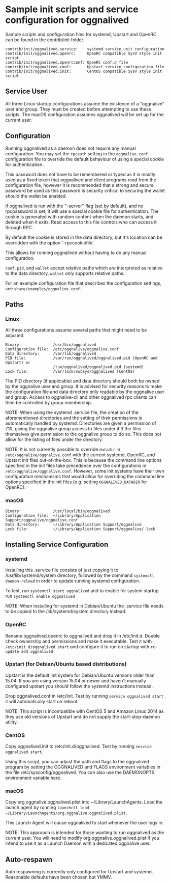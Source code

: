Sample init scripts and service configuration for oggnalived
==========================================================

Sample scripts and configuration files for systemd, Upstart and OpenRC
can be found in the contrib/init folder.

    contrib/init/oggnalived.service:    systemd service unit configuration
    contrib/init/oggnalived.openrc:     OpenRC compatible SysV style init script
    contrib/init/oggnalived.openrcconf: OpenRC conf.d file
    contrib/init/oggnalived.conf:       Upstart service configuration file
    contrib/init/oggnalived.init:       CentOS compatible SysV style init script

Service User
---------------------------------

All three Linux startup configurations assume the existence of a "oggnalive" user
and group.  They must be created before attempting to use these scripts.
The macOS configuration assumes oggnalived will be set up for the current user.

Configuration
---------------------------------

Running oggnalived as a daemon does not require any manual configuration. You may
set the `rpcauth` setting in the `oggnalive.conf` configuration file to override
the default behaviour of using a special cookie for authentication.

This password does not have to be remembered or typed as it is mostly used
as a fixed token that oggnalived and client programs read from the configuration
file, however it is recommended that a strong and secure password be used
as this password is security critical to securing the wallet should the
wallet be enabled.

If oggnalived is run with the "-server" flag (set by default), and no rpcpassword is set,
it will use a special cookie file for authentication. The cookie is generated with random
content when the daemon starts, and deleted when it exits. Read access to this file
controls who can access it through RPC.

By default the cookie is stored in the data directory, but it's location can be overridden
with the option '-rpccookiefile'.

This allows for running oggnalived without having to do any manual configuration.

`conf`, `pid`, and `wallet` accept relative paths which are interpreted as
relative to the data directory. `wallet` *only* supports relative paths.

For an example configuration file that describes the configuration settings,
see `share/examples/oggnalive.conf`.

Paths
---------------------------------

### Linux

All three configurations assume several paths that might need to be adjusted.

    Binary:              /usr/bin/oggnalived
    Configuration file:  /etc/oggnalive/oggnalive.conf
    Data directory:      /var/lib/oggnalived
    PID file:            /var/run/oggnalived/oggnalived.pid (OpenRC and Upstart) or
                         /run/oggnalived/oggnalived.pid (systemd)
    Lock file:           /var/lock/subsys/oggnalived (CentOS)

The PID directory (if applicable) and data directory should both be owned by the
oggnalive user and group. It is advised for security reasons to make the
configuration file and data directory only readable by the oggnalive user and
group. Access to oggnalive-cli and other oggnalived rpc clients can then be
controlled by group membership.

NOTE: When using the systemd .service file, the creation of the aforementioned
directories and the setting of their permissions is automatically handled by
systemd. Directories are given a permission of 710, giving the oggnalive group
access to files under it _if_ the files themselves give permission to the
oggnalive group to do so. This does not allow
for the listing of files under the directory.

NOTE: It is not currently possible to override `datadir` in
`/etc/oggnalive/oggnalive.conf` with the current systemd, OpenRC, and Upstart init
files out-of-the-box. This is because the command line options specified in the
init files take precedence over the configurations in
`/etc/oggnalive/oggnalive.conf`. However, some init systems have their own
configuration mechanisms that would allow for overriding the command line
options specified in the init files (e.g. setting `OGGNALIVED_DATADIR` for
OpenRC).

### macOS

    Binary:              /usr/local/bin/oggnalived
    Configuration file:  ~/Library/Application Support/oggnalive/oggnalive.conf
    Data directory:      ~/Library/Application Support/oggnalive
    Lock file:           ~/Library/Application Support/oggnalive/.lock

Installing Service Configuration
-----------------------------------

### systemd

Installing this .service file consists of just copying it to
/usr/lib/systemd/system directory, followed by the command
`systemctl daemon-reload` in order to update running systemd configuration.

To test, run `systemctl start oggnalived` and to enable for system startup run
`systemctl enable oggnalived`

NOTE: When installing for systemd in Debian/Ubuntu the .service file needs to be copied to the /lib/systemd/system directory instead.

### OpenRC

Rename oggnalived.openrc to oggnalived and drop it in /etc/init.d.  Double
check ownership and permissions and make it executable.  Test it with
`/etc/init.d/oggnalived start` and configure it to run on startup with
`rc-update add oggnalived`

### Upstart (for Debian/Ubuntu based distributions)

Upstart is the default init system for Debian/Ubuntu versions older than 15.04. If you are using version 15.04 or newer and haven't manually configured upstart you should follow the systemd instructions instead.

Drop oggnalived.conf in /etc/init.  Test by running `service oggnalived start`
it will automatically start on reboot.

NOTE: This script is incompatible with CentOS 5 and Amazon Linux 2014 as they
use old versions of Upstart and do not supply the start-stop-daemon utility.

### CentOS

Copy oggnalived.init to /etc/init.d/oggnalived. Test by running `service oggnalived start`.

Using this script, you can adjust the path and flags to the oggnalived program by
setting the OGGNALIVED and FLAGS environment variables in the file
/etc/sysconfig/oggnalived. You can also use the DAEMONOPTS environment variable here.

### macOS

Copy org.oggnalive.oggnalived.plist into ~/Library/LaunchAgents. Load the launch agent by
running `launchctl load ~/Library/LaunchAgents/org.oggnalive.oggnalived.plist`.

This Launch Agent will cause oggnalived to start whenever the user logs in.

NOTE: This approach is intended for those wanting to run oggnalived as the current user.
You will need to modify org.oggnalive.oggnalived.plist if you intend to use it as a
Launch Daemon with a dedicated oggnalive user.

Auto-respawn
-----------------------------------

Auto respawning is currently only configured for Upstart and systemd.
Reasonable defaults have been chosen but YMMV.
